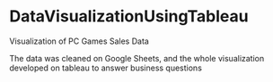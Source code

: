 # DataVisualizationUsingTableau
Visualization of PC Games Sales Data

The data was cleaned on Google Sheets, and the whole visualization developed on tableau to answer business questions
